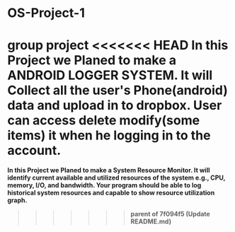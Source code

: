 # OS-Project-1
group project
<<<<<<< HEAD
In this Project we Planed to make a <b> ANDROID LOGGER SYSTEM<b>. It will Collect all the user's Phone(android) data and upload in to dropbox. User can access delete modify(some items) it when he logging in to the account.
=======
In this Project we Planed to make a <b> System Resource Monitor<b>. It will identify current available and utilized resources of the system e.g., CPU, memory, I/O, and bandwidth. Your program should be able to log historical system resources and capable to show resource utilization graph.
>>>>>>> parent of 7f094f5 (Update README.md)
